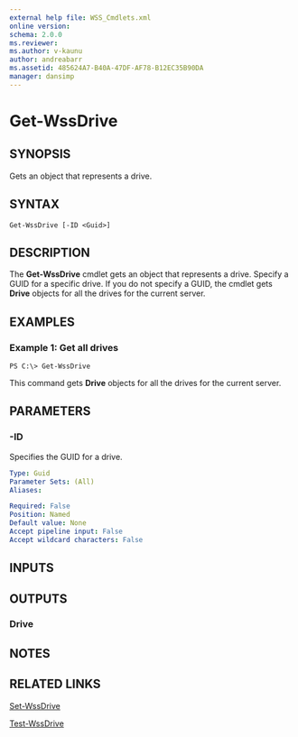 ```yaml
---
external help file: WSS_Cmdlets.xml
online version: 
schema: 2.0.0
ms.reviewer:
ms.author: v-kaunu
author: andreabarr
ms.assetid: 485624A7-B40A-47DF-AF78-B12EC35B90DA
manager: dansimp
---
```


# Get-WssDrive

## SYNOPSIS
Gets an object that represents a drive.

## SYNTAX

```
Get-WssDrive [-ID <Guid>]
```

## DESCRIPTION
The **Get-WssDrive** cmdlet gets an object that represents a drive.
Specify a GUID for a specific drive.
If you do not specify a GUID, the cmdlet gets **Drive** objects for all the drives for the current server.

## EXAMPLES

### Example 1: Get all drives
```
PS C:\> Get-WssDrive
```

This command gets **Drive** objects for all the drives for the current server.

## PARAMETERS

### -ID
Specifies the GUID for a drive.

```yaml
Type: Guid
Parameter Sets: (All)
Aliases: 

Required: False
Position: Named
Default value: None
Accept pipeline input: False
Accept wildcard characters: False
```

## INPUTS

## OUTPUTS

### Drive

## NOTES

## RELATED LINKS

[Set-WssDrive](./Set-WssDrive.md)

[Test-WssDrive](./Test-WssDrive.md)

